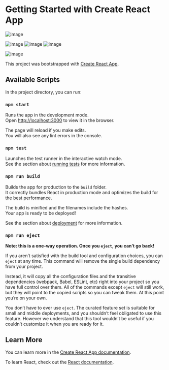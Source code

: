 # Getting Started with Create React App
![image](https://user-images.githubusercontent.com/88084186/208645841-1b1835fe-5eba-4a0a-bd86-068fb2a9f8ce.png)

![image](https://user-images.githubusercontent.com/88084186/208645502-e422b77d-bbaa-46de-b09a-3d9f504e7d3c.png)
![image](https://user-images.githubusercontent.com/88084186/208645725-6eda23ea-8d27-4c83-85f4-551b85991461.png)
![image](https://user-images.githubusercontent.com/88084186/208645810-ee72966c-3932-4777-8761-31faf535d9a3.png)

![image](https://user-images.githubusercontent.com/88084186/208645664-4511b369-b0d4-42da-9173-eed9f9f62058.png)

This project was bootstrapped with [Create React App](https://github.com/facebook/create-react-app).

## Available Scripts

In the project directory, you can run:

### `npm start`

Runs the app in the development mode.\
Open [http://localhost:3000](http://localhost:3000) to view it in the browser.

The page will reload if you make edits.\
You will also see any lint errors in the console.

### `npm test`

Launches the test runner in the interactive watch mode.\
See the section about [running tests](https://facebook.github.io/create-react-app/docs/running-tests) for more information.

### `npm run build`

Builds the app for production to the `build` folder.\
It correctly bundles React in production mode and optimizes the build for the best performance.

The build is minified and the filenames include the hashes.\
Your app is ready to be deployed!

See the section about [deployment](https://facebook.github.io/create-react-app/docs/deployment) for more information.

### `npm run eject`

**Note: this is a one-way operation. Once you `eject`, you can’t go back!**

If you aren’t satisfied with the build tool and configuration choices, you can `eject` at any time. This command will remove the single build dependency from your project.

Instead, it will copy all the configuration files and the transitive dependencies (webpack, Babel, ESLint, etc) right into your project so you have full control over them. All of the commands except `eject` will still work, but they will point to the copied scripts so you can tweak them. At this point you’re on your own.

You don’t have to ever use `eject`. The curated feature set is suitable for small and middle deployments, and you shouldn’t feel obligated to use this feature. However we understand that this tool wouldn’t be useful if you couldn’t customize it when you are ready for it.

## Learn More

You can learn more in the [Create React App documentation](https://facebook.github.io/create-react-app/docs/getting-started).

To learn React, check out the [React documentation](https://reactjs.org/).
